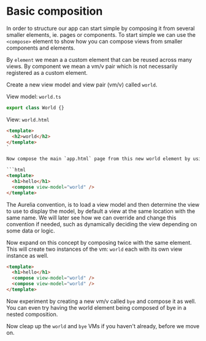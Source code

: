 # Basic composition

In order to structure our app can start simple by composing it from several smaller elements, ie. pages or components. To start simple we can use the `<compose>` element to show how you can compose views from smaller components and elements. 

By `element` we mean a a custom element that can be reused across many views. By component we mean a vm/v pair which is not necessarily registered as a custom element.

Create a new view model and view pair \(vm\/v\) called `world`.

View model: `world.ts`

```ts
export class World {}
```

View: `world.html`

```html
<template> 
  <h2>world</h2>
</template>
`

Now compose the main `app.html` page from this new world element by using `<compose>` element to link to world via the view-model attribute set to world.

```html
<template>
  <h1>hello</h1>
  <compose view-model="world" />
</template>
```

The Aurelia convention, is to load a view model and then determine the view to use to display the model, by default a view at the same location with the same name. We will later see how we can override and change this convention if needed, such as dynamically deciding the view depending on some data or logic.

Now expand on this concept by composing twice with the same element. This will create two instances of the vm: `world` each with its own view instance as well.

```html
<template>
  <h1>hello</h1>
  <compose view-model="world" />
  <compose view-model="world" />
</template>
```

Now experiment by creating a new vm\/v called `bye` and compose it as well. You can even try having the world element being composed of bye in a nested composition.

Now cleap up the `world` and `bye` VMs if you haven't already, before we move on.

